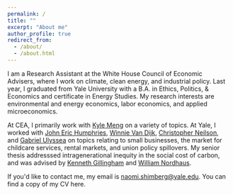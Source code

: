 ```yaml
---
permalink: /
title: ""
excerpt: "About me"
author_profile: true
redirect_from: 
  - /about/
  - /about.html
---
```


I am a Research Assistant at the White House Council of Economic Advisers, where I work on climate, clean energy, and industrial policy. Last year, I graduated from Yale University with a B.A. in Ethics, Politics, & Economics and certificate in Energy Studies. My research interests are environmental and energy economics, labor economics, and applied microeconomics. 

At CEA, I primarily work with [Kyle Meng](https://www.kylemeng.com/) on a variety of topics. At Yale, I worked with [John Eric Humphries](https://johnerichumphries.com/), [Winnie Van Dijk](https://sites.google.com/site/winnielillianvandijk/), [Christopher Neilson](https://christopherneilson.github.io/), and [Gabriel Ulyssea](https://sites.google.com/view/gabriel-ulyssea) on topics relating to small businesses, the market for childcare services, rental markets, and union policy spillovers. My senior thesis addresssed intragenerational inequity in the social cost of carbon, and was advised by [Kenneth Gillingham](https://resources.environment.yale.edu/gillingham/) and [William Nordhaus](https://williamnordhaus.com/). 

If you'd like to contact me, my email is naomi.shimberg@yale.edu. You can find a copy of my CV here.

